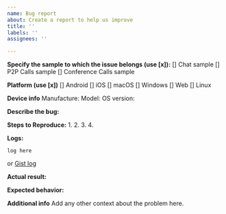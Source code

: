```yaml
---
name: Bug report
about: Create a report to help us improve
title: ''
labels: ''
assignees: ''

---
```


**Specify the sample to which the issue belongs (use [x]):**
[] Chat sample
[] P2P Calls sample
[] Conference Calls sample

**Platform (use [x])**
[] Android
[] iOS
[] macOS
[] Windows
[] Web
[] Linux

**Device info**
Manufacture: 
Model: 
OS version:

**Describe the bug:**


**Steps to Reproduce:**
1. 
2.
3.
4.

**Logs:**
```
log here
```
or
[Gist log](https://gist.github.com/)

**Actual result:**


**Expected behavior:**


**Additional info**
Add any other context about the problem here.
